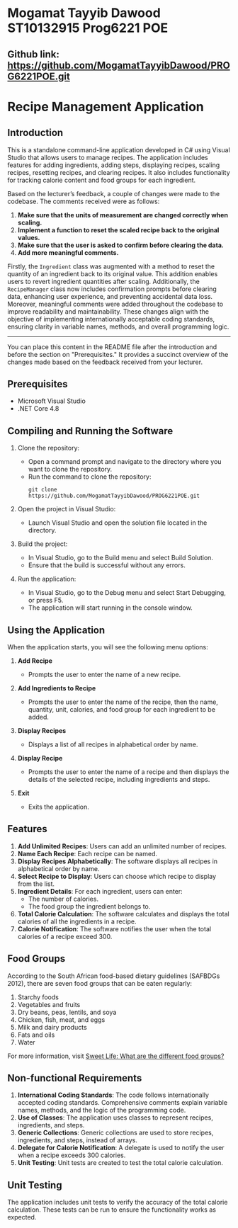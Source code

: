 # Mogamat Tayyib Dawood ST10132915 Prog6221 POE 

## Github link: https://github.com/MogamatTayyibDawood/PROG6221POE.git

# Recipe Management Application

## Introduction

This is a standalone command-line application developed in C# using Visual Studio that allows users to manage recipes. The application includes features for adding ingredients, adding steps, displaying recipes, scaling recipes, resetting recipes, and clearing recipes. It also includes functionality for tracking calorie content and food groups for each ingredient.


Based on the lecturer’s feedback, a couple of changes were made to the codebase. The comments received were as follows:

1. **Make sure that the units of measurement are changed correctly when scaling.**
2. **Implement a function to reset the scaled recipe back to the original values.**
3. **Make sure that the user is asked to confirm before clearing the data.**
4. **Add more meaningful comments.**

Firstly, the `Ingredient` class was augmented with a method to reset the quantity of an ingredient back to its original value. This addition enables users to revert ingredient quantities after scaling. Additionally, the `RecipeManager` class now includes confirmation prompts before clearing data, enhancing user experience, and preventing accidental data loss. Moreover, meaningful comments were added throughout the codebase to improve readability and maintainability. These changes align with the objective of implementing internationally acceptable coding standards, ensuring clarity in variable names, methods, and overall programming logic.

--- 

You can place this content in the README file after the introduction and before the section on "Prerequisites." It provides a succinct overview of the changes made based on the feedback received from your lecturer.

## Prerequisites

- Microsoft Visual Studio
- .NET Core 4.8

## Compiling and Running the Software

1. Clone the repository:
   - Open a command prompt and navigate to the directory where you want to clone the repository.
   - Run the command to clone the repository:
     ```
     git clone https://github.com/MogamatTayyibDawood/PROG6221POE.git
     ```

2. Open the project in Visual Studio:
   - Launch Visual Studio and open the solution file located in the directory.

3. Build the project:
   - In Visual Studio, go to the Build menu and select Build Solution.
   - Ensure that the build is successful without any errors.

4. Run the application:
   - In Visual Studio, go to the Debug menu and select Start Debugging, or press F5.
   - The application will start running in the console window.

## Using the Application

When the application starts, you will see the following menu options:

1. **Add Recipe**
   - Prompts the user to enter the name of a new recipe.

2. **Add Ingredients to Recipe**
   - Prompts the user to enter the name of the recipe, then the name, quantity, unit, calories, and food group for each ingredient to be added.

3. **Display Recipes**
   - Displays a list of all recipes in alphabetical order by name.

4. **Display Recipe**
   - Prompts the user to enter the name of a recipe and then displays the details of the selected recipe, including ingredients and steps.

5. **Exit**
   - Exits the application.

## Features

1. **Add Unlimited Recipes**: Users can add an unlimited number of recipes.
2. **Name Each Recipe**: Each recipe can be named.
3. **Display Recipes Alphabetically**: The software displays all recipes in alphabetical order by name.
4. **Select Recipe to Display**: Users can choose which recipe to display from the list.
5. **Ingredient Details**: For each ingredient, users can enter:
   - The number of calories.
   - The food group the ingredient belongs to.
6. **Total Calorie Calculation**: The software calculates and displays the total calories of all the ingredients in a recipe.
7. **Calorie Notification**: The software notifies the user when the total calories of a recipe exceed 300.

## Food Groups

According to the South African food-based dietary guidelines (SAFBDGs 2012), there are seven food groups that can be eaten regularly:

1. Starchy foods
2. Vegetables and fruits
3. Dry beans, peas, lentils, and soya
4. Chicken, fish, meat, and eggs
5. Milk and dairy products
6. Fats and oils
7. Water

For more information, visit [Sweet Life: What are the different food groups?](https://sweetlife.org.za/what-are-the-different-food-groups-a-simple-explanation/)

## Non-functional Requirements

1. **International Coding Standards**: The code follows internationally accepted coding standards. Comprehensive comments explain variable names, methods, and the logic of the programming code.
2. **Use of Classes**: The application uses classes to represent recipes, ingredients, and steps.
3. **Generic Collections**: Generic collections are used to store recipes, ingredients, and steps, instead of arrays.
4. **Delegate for Calorie Notification**: A delegate is used to notify the user when a recipe exceeds 300 calories.
5. **Unit Testing**: Unit tests are created to test the total calorie calculation.

## Unit Testing

The application includes unit tests to verify the accuracy of the total calorie calculation. These tests can be run to ensure the functionality works as expected.
